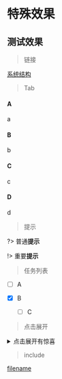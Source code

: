 # 特殊效果  <!-- {docsify-ignore-all} --> 



## 测试效果 <!-- {docsify-ignore} -->

> 链接

[系统结构](common/01-system-structure.md)



> Tab

<!-- tabs:start -->

#### **A**

a

#### **B**

b

#### **C**

c

#### **D**

d

<!-- tabs:end -->



>提示

?> 普通**提示**

!> 重要**提示**



> 任务列表

- [ ] A

- [x] B
  - [ ] C



> 点击展开

<details>
  <summary>点击展开有惊喜</summary>
   lucky day
</details>



> include

[filename](../kubernetes/README.md ':include')



